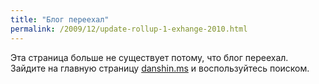 ```yaml
---
title: "Блог переехал"
permalink: /2009/12/update-rollup-1-exhange-2010.html
---
```

Эта страница больше не существует потому, что блог переехал. Зайдите на главную страницу [danshin.ms](http://danshin.ms) и воспользуйтесь поиском.